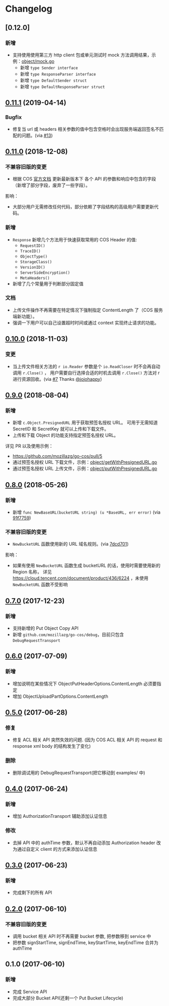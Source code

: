 # Changelog

## [0.12.0]

### 新增

* 支持使用使用第三方 http client 包或单元测试时 mock 方法调用结果，示例：[object/mock.go](./_example/object/mock.go)
  * 新增 `type Sender interface`
  * 新增 `type ResponseParser interface`
  * 新增 `type DefaultSender struct`
  * 新增 `type DefaultResponseParser struct`


## [0.11.1] (2019-04-14)

### Bugfix

* 修复当 url 或 headers 相关参数的值中包含空格时会出现服务端返回签名不匹配的问题。(via [#13])


## [0.11.0] (2018-12-08)

### 不兼容旧版的变更

* 根据 COS [官方文档](https://cloud.tencent.com/document/product/436/7751) 更新最新版本下
  各个 API 的参数和响应中包含的字段（新增了部分字段，废弃了一些字段）。

影响：

* 大部分用户无需修改任何代码，部分依赖了字段结构的高级用户需要更新代码。

### 新增

* `Response` 新增几个方法用于快速获取常用的 COS Header 的值:
  * `RequestID()`
  * `TraceID()`
  * `ObjectType()`
  * `StorageClass()`
  * `VersionID()`
  * `ServerSideEncryption()`
  * `MetaHeaders()`
* 新增了几个常量用于判断部分固定值

### 文档

* 上传文件操作不再需要在特定情况下强制指定 ContentLength 了（COS 服务端新功能）。
* 强调一下用户可以自己设置超时时间或通过 context 实现终止请求的功能。


## [0.10.0] (2018-11-03)

### 变更

* 当上传文件相关方法的 `r io.Reader` 参数是个 `io.ReadCloser` 时不会再自动调用 `r.Close()` ，
  用户需要自行选择合适的时机去调用 `r.Close()` 方法对 r 进行资源回收。(via [#7] Thanks [@jojohappy])


## [0.9.0] (2018-08-04)

### 新增

* 新增 `c.Object.PresignedURL` 用于获取预签名授权 URL。
  可用于无需知道 SecretID 和 SecretKey 就可以上传和下载文件。
* 上传和下载 Object 的功能支持指定预签名授权 URL。

详见 PR 以及使用示例：

* https://github.com/mozillazg/go-cos/pull/5
* 通过预签名授权 URL 下载文件，示例：[object/getWithPresignedURL.go](./_example/object/getWithPresignedURL.go)
* 通过预签名授权 URL 上传文件，示例：[object/putWithPresignedURL.go](./_example/object/putWithPresignedURL.go)


## [0.8.0] (2018-05-26)

### 新增

* 新增 `func NewBaseURL(bucketURL string) (u *BaseURL, err error)` (via [91f7759])

### 不兼容旧版的变更

* `NewBucketURL` 函数使用新的 URL 域名规则。(via [7dcd701])

影响：

* 如果有使用 `NewBucketURL` 函数生成 bucketURL 的话，使用时需要使用新的 Region 名称，
详见 https://cloud.tencent.com/document/product/436/6224 ，未使用 `NewBucketURL` 函数不受影响


## [0.7.0] (2017-12-23)

### 新增

* 支持新增的 Put Object Copy API
* 新增 `github.com/mozillazg/go-cos/debug`，目前只包含 `DebugRequestTransport`


## [0.6.0] (2017-07-09)

### 新增

* 增加说明在某些情况下 ObjectPutHeaderOptions.ContentLength 必须要指定
* 增加 ObjectUploadPartOptions.ContentLength


## [0.5.0] (2017-06-28)

### 修复

* 修复 ACL 相关 API 突然失效的问题.
  (因为 COS ACL 相关 API 的 request 和 response xml body 的结构发生了变化)

### 删除

* 删除调试用的 DebugRequestTransport(把它移动到 examples/ 中)


## [0.4.0] (2017-06-24)

### 新增

* 增加 AuthorizationTransport 辅助添加认证信息

### 修改

* 去掉 API 中的 authTime 参数，默认不再自动添加 Authorization header
  改为通过自定义 client 的方式来添加认证信息


## [0.3.0] (2017-06-23)

### 新增

* 完成剩下的所有 API


## [0.2.0] (2017-06-10)

### 不兼容旧版的变更

* 调用 bucket 相关 API 时不再需要 bucket 参数, 把参数移到 service 中
* 把参数 signStartTime, signEndTime, keyStartTime, keyEndTime 合并为 authTime


## 0.1.0 (2017-06-10)

### 新增

* 完成 Service API
* 完成大部分 Bucket API(还剩一个 Put Bucket Lifecycle)


[0.11.1]: https://github.com/mozillazg/go-cos/compare/v0.11.0...v0.11.1
[0.11.0]: https://github.com/mozillazg/go-cos/compare/v0.10.0...v0.11.0
[0.10.0]: https://github.com/mozillazg/go-cos/compare/v0.9.0...v0.10.0
[0.9.0]: https://github.com/mozillazg/go-cos/compare/v0.8.0...v0.9.0
[0.8.0]: https://github.com/mozillazg/go-cos/compare/v0.7.0...v0.8.0
[0.7.0]: https://github.com/mozillazg/go-cos/compare/v0.6.0...v0.7.0
[0.6.0]: https://github.com/mozillazg/go-cos/compare/v0.5.0...v0.6.0
[0.5.0]: https://github.com/mozillazg/go-cos/compare/v0.4.0...v0.5.0
[0.4.0]: https://github.com/mozillazg/go-cos/compare/v0.3.0...v0.4.0
[0.3.0]: https://github.com/mozillazg/go-cos/compare/v0.2.0...v0.3.0
[0.2.0]: https://github.com/mozillazg/go-cos/compare/v0.1.0...v0.2.0

[91f7759]: https://github.com/mozillazg/go-cos/commit/91f7759958f9631e8997f47d30ae4044455fc971
[7dcd701]: https://github.com/mozillazg/go-cos/commit/7dcd701975f483d57525b292ab31d0f9a6c8866c
[#7]: https://github.com/mozillazg/go-cos/pull/7
[@jojohappy]: https://github.com/jojohappy
[#13]: https://github.com/mozillazg/go-cos/pull/13
